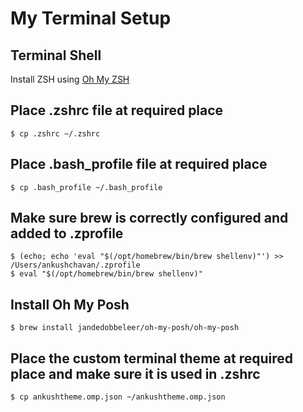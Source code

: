 # My Terminal Setup

## Terminal Shell
Install ZSH using [Oh My ZSH](https://ohmyz.sh/)

## Place .zshrc file at required place
```
$ cp .zshrc ~/.zshrc
```

## Place .bash_profile file at required place
```
$ cp .bash_profile ~/.bash_profile
```

## Make sure brew is correctly configured and added to .zprofile
```
$ (echo; echo 'eval "$(/opt/homebrew/bin/brew shellenv)"') >> /Users/ankushchavan/.zprofile
$ eval "$(/opt/homebrew/bin/brew shellenv)"
```

## Install Oh My Posh
```
$ brew install jandedobbeleer/oh-my-posh/oh-my-posh
```

## Place the custom terminal theme at required place and make sure it is used in .zshrc
```
$ cp ankushtheme.omp.json ~/ankushtheme.omp.json
```
